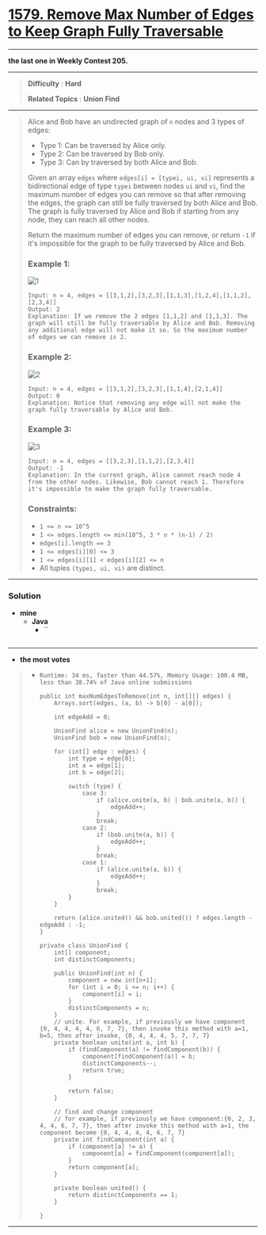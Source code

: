# [1579. Remove Max Number of Edges to Keep Graph Fully Traversable](https://leetcode.com/problems/remove-max-number-of-edges-to-keep-graph-fully-traversable/)

---

**the last one in Weekly Contest 205.**

---

> **Difficulty** : **Hard**
>
> **Related Topics** : **Union Find**

---

> Alice and Bob have an undirected graph of `n` nodes and 3 types of edges:
> * Type 1: Can be traversed by Alice only.
> * Type 2: Can be traversed by Bob only.
> * Type 3: Can by traversed by both Alice and Bob.
>
> Given an array `edges` where `edges[i] = [typei, ui, vi]` represents a bidirectional edge of type `typei` between nodes `ui` and `vi`, find the maximum number of edges you can remove so that after removing the edges, the graph can still be fully traversed by both Alice and Bob. The graph is fully traversed by Alice and Bob if starting from any node, they can reach all other nodes.
>
> Return the maximum number of edges you can remove, or return `-1` if it's impossible for the graph to be fully traversed by Alice and Bob.
>
>
>
> ### Example 1:
> ![1](https://assets.leetcode.com/uploads/2020/08/19/ex1.png)
> ```
> Input: n = 4, edges = [[3,1,2],[3,2,3],[1,1,3],[1,2,4],[1,1,2],[2,3,4]]
> Output: 2
> Explanation: If we remove the 2 edges [1,1,2] and [1,1,3]. The graph will still be fully traversable by Alice and Bob. Removing any additional edge will not make it so. So the maximum number of edges we can remove is 2.
> ```
>
> ### Example 2:
> ![2](https://assets.leetcode.com/uploads/2020/08/19/ex2.png)
> ```
> Input: n = 4, edges = [[3,1,2],[3,2,3],[1,1,4],[2,1,4]]
> Output: 0
> Explanation: Notice that removing any edge will not make the graph fully traversable by Alice and Bob.
> ```
>
> ### Example 3:
> ![3](https://assets.leetcode.com/uploads/2020/08/19/ex3.png)
> ```
> Input: n = 4, edges = [[3,2,3],[1,1,2],[2,3,4]]
> Output: -1
> Explanation: In the current graph, Alice cannot reach node 4 from the other nodes. Likewise, Bob cannot reach 1. Therefore it's impossible to make the graph fully traversable.
> ```
>
>
>
> ### Constraints:
> * `1 <= n <= 10^5`
> * `1 <= edges.length <= min(10^5, 3 * n * (n-1) / 2)`
> * `edges[i].length == 3`
> * `1 <= edges[i][0] <= 3`
> * `1 <= edges[i][1] < edges[i][2] <= n`
> * All tuples `(typei, ui, vi)` are distinct.

---


### Solution
* **mine**
  * **Java**
    * ``
      ```
      ```


---


* **the most votes**
>  * `Runtime: 34 ms, faster than 44.57%, Memory Usage: 100.4 MB, less than 38.74% of Java online submissions`
>    ```
>    public int maxNumEdgesToRemove(int n, int[][] edges) {
>        Arrays.sort(edges, (a, b) -> b[0] - a[0]);
>
>        int edgeAdd = 0;
>
>        UnionFind alice = new UnionFind(n);
>        UnionFind bob = new UnionFind(n);
>
>        for (int[] edge : edges) {
>            int type = edge[0];
>            int a = edge[1];
>            int b = edge[2];
>
>            switch (type) {
>                case 3:
>                    if (alice.unite(a, b) | bob.unite(a, b)) {
>                        edgeAdd++;
>                    }
>                    break;
>                case 2:
>                    if (bob.unite(a, b)) {
>                        edgeAdd++;
>                    }
>                    break;
>                case 1:
>                    if (alice.unite(a, b)) {
>                        edgeAdd++;
>                    }
>                    break;
>            }
>        }
>
>        return (alice.united() && bob.united()) ? edges.length - edgeAdd : -1;
>    }
>
>    private class UnionFind {
>        int[] component;
>        int distinctComponents;
>
>        public UnionFind(int n) {
>            component = new int[n+1];
>            for (int i = 0; i <= n; i++) {
>                component[i] = i;
>            }
>            distinctComponents = n;
>        }
>        // unite. For example, if previously we have component {0, 4, 4, 4, 4, 6, 7, 7}, then invoke this method with a=1, b=5, then after invoke, {0, 4, 4, 4, 5, 7, 7, 7}
>        private boolean unite(int a, int b) {
>            if (findComponent(a) != findComponent(b)) {
>                component[findComponent(a)] = b;
>                distinctComponents--;
>                return true;
>            }
>
>            return false;
>        }
>
>        // find and change component
>        // for example, if previously we have component:{0, 2, 3, 4, 4, 6, 7, 7}, then after invoke this method with a=1, the component become {0, 4, 4, 4, 4, 6, 7, 7}
>        private int findComponent(int a) {
>            if (component[a] != a) {
>                component[a] = findComponent(component[a]);
>            }
>            return component[a];
>        }
>
>        private boolean united() {
>            return distinctComponents == 1;
>        }
>
>    }
>    ```

---
